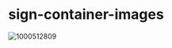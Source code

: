 # sign-container-images
![1000512809](https://github.com/saintmalik/sign-container-images/assets/37118134/a3aeb524-5620-4563-977e-1b82d918d1ce)
